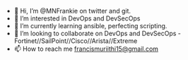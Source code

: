 - 👋 Hi, I’m @MNFrankie on twitter and git.
- 👀 I’m interested in DevOps and DevSecOps
- 🌱 I’m currently learning ansible, perfecting scripting.
- 💞️ I’m looking to collaborate on DevOps and DevSecOps - Fortinet//SailPoint//Cisco//Arista//Extreme
- 📫 How to reach me francismuriithi15@gmail.com

<!---
MNFrankie/MNFrankie is a ✨ special ✨ repository because its `README.md` (this file) appears on your GitHub profile.
You can click the Preview link to take a look at your changes.
--->
